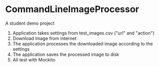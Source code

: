 # CommandLineImageProcessor
A student demo project

1. Application takes settings from test_images.csv ("url" and "action")
2. Download image from internet
3. The application processes the downloaded image according to the settings
4. The application saves the processed image to disk
5. All test with Mockito


